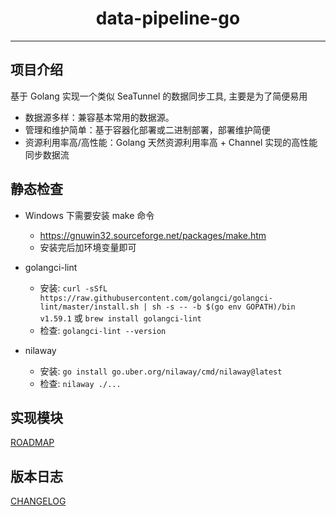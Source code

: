 <h1 style="text-align: center;">data-pipeline-go</h1>

---

## 项目介绍
基于 Golang 实现一个类似 SeaTunnel 的数据同步工具, 主要是为了简便易用
  * 数据源多样：兼容基本常用的数据源。
  * 管理和维护简单：基于容器化部署或二进制部署，部署维护简便
  * 资源利用率高/高性能：Golang 天然资源利用率高 + Channel 实现的高性能同步数据流

## 静态检查

* Windows 下需要安装 make 命令
  * https://gnuwin32.sourceforge.net/packages/make.htm
  * 安装完后加环境变量即可

* golangci-lint
  * 安装: `curl -sSfL https://raw.githubusercontent.com/golangci/golangci-lint/master/install.sh | sh -s -- -b $(go env GOPATH)/bin v1.59.1` 或 `brew install golangci-lint`
  * 检查: `golangci-lint --version`

* nilaway
  * 安装: `go install go.uber.org/nilaway/cmd/nilaway@latest`
  * 检查: `nilaway ./...`

## 实现模块

[ROADMAP](ROADMAP.md)

## 版本日志

[CHANGELOG](CHANGELOG.md)
